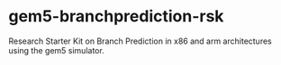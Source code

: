 # gem5-branchprediction-rsk
Research Starter Kit on Branch Prediction in x86 and arm architectures using the gem5 simulator.
